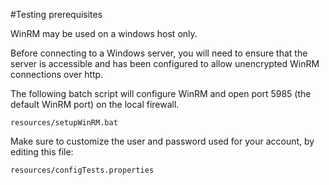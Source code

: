 #Testing prerequisites

WinRM may be used on a windows host only.

Before connecting to a Windows server, you will need to ensure that the server is accessible and has been configured to allow unencrypted WinRM connections over http. 

The following batch script will configure WinRM and open port 5985 (the default WinRM port) on the local firewall.

```resources/setupWinRM.bat```

Make sure to customize the user and password used for your account, by editing this file:

```resources/configTests.properties```

